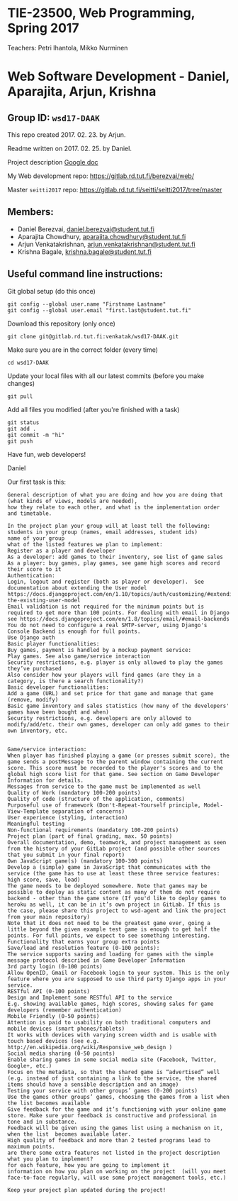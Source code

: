 # TIE-23500, Web Programming, Spring 2017
Teachers: Petri Ihantola, Mikko Nurminen

# Web Software Development - Daniel, Aparajita, Arjun, Krishna
## Group ID: `wsd17-DAAK`
This repo created 2017. 02. 23. by Arjun.

Readme written on 2017. 02. 25. by Daniel.

Project description [Google doc](https://docs.google.com/document/d/1-ewnhsmQUpAdAhg6CiAEs34RXeRC5-dZ1wzEM0eZJ-A/edit)

My Web development repo: https://gitlab.rd.tut.fi/berezvai/web/

Master `seitti2017` repo: https://gitlab.rd.tut.fi/seitti/seitti2017/tree/master

## Members:
* Daniel Berezvai, <daniel.berezvai@student.tut.fi>
* Aparajita Chowdhury, <aparajita.chowdhury@student.tut.fi>
* Arjun Venkatakrishnan, <arjun.venkatakrishnan@student.tut.fi>
* Krishna Bagale, <krishna.bagale@student.tut.fi>


## Useful command line instructions:
Git global setup (do this once)
```
git config --global user.name "Firstname Lastname"
git config --global user.email "first.last@student.tut.fi"
```

Download this repository (only once)
```
git clone git@gitlab.rd.tut.fi:venkatak/wsd17-DAAK.git
```

Make sure you are in the correct folder (every time)
```
cd wsd17-DAAK
```

Update your local files with all our latest commits (before you make changes)
```
git pull
```

Add all files you modified (after you're finished with a task)
```
git status
git add .
git commit -m "hi"
git push
```

Have fun, web developers!

Daniel


Our first task is this:
```
General description of what you are doing and how you are doing that (what kinds of views, models are needed),
how they relate to each other, and what is the implementation order and timetable.

In the project plan your group will at least tell the following:
students in your group (names, email addresses, student ids)
name of your group
what of the listed features we plan to implement:
Register as a player and developer
As a developer: add games to their inventory, see list of game sales
As a player: buy games, play games, see game high scores and record their score to it
Authentication:
Login, logout and register (both as player or developer).  See documentation about extending the User model https://docs.djangoproject.com/en/1.10/topics/auth/customizing/#extending-the-existing-user-model
Email validation is not required for the minimum points but is required to get more than 100 points. For dealing with email in Django see https://docs.djangoproject.com/en/1.8/topics/email/#email-backends You do not need to configure a real SMTP-server, using Django's Console Backend is enough for full points.
Use Django auth
Basic player functionalities:
Buy games, payment is handled by a mockup payment service: 
Play games. See also game/service interaction
Security restrictions, e.g. player is only allowed to play the games they’ve purchased
Also consider how your players will find games (are they in a category, is there a search functionality?)
Basic developer functionalities:
Add a game (URL) and set price for that game and manage that game (remove, modify)
Basic game inventory and sales statistics (how many of the developers' games have been bought and when)
Security restrictions, e.g. developers are only allowed to modify/add/etc. their own games, developer can only add games to their own inventory, etc.


Game/service interaction:
When player has finished playing a game (or presses submit score), the game sends a postMessage to the parent window containing the current score. This score must be recorded to the player's scores and to the global high score list for that game. See section on Game Developer Information for details.
Messages from service to the game must be implemented as well
Quality of Work (mandatory 100-200 points)
Quality of code (structure of the application, comments)
Purposeful use of framework (Don't-Repeat-Yourself principle, Model-View-Template separation of concerns)
User experience (styling, interaction)
Meaningful testing
Non-functional requirements (mandatory 100-200 points)
Project plan (part of final grading, max. 50 points)
Overall documentation, demo, teamwork, and project management as seen from the history of your GitLab project (and possible other sources that you submit in your final report)
Own JavaScript game(s) (mandatory 100-300 points)
Develop a (simple) game in JavaScript that communicates with the service (the game has to use at least these three service features: high score, save, load)
The game needs to be deployed somewhere. Note that games may be possible to deploy as static content as many of them do not require backend - other than the game store (If you'd like to deploy games to heroku as well, it can be in it’s own project in GitLab. If this is the case, please share this project to wsd-agent and link the project from your main repository)
Note that it does not need to be the greatest game ever, going a little beyond the given example test game is enough to get half the points. For full points, we expect to see something interesting.
Functionality that earns your group extra points
Save/load and resolution feature (0-100 points):
The service supports saving and loading for games with the simple message protocol described in Game Developer Information
3rd party login (0-100 points)
Allow OpenID, Gmail or Facebook login to your system. This is the only feature where you are supposed to use third party Django apps in your service.
RESTful API (0-100 points)
Design and Implement some RESTful API to the service
E.g. showing available games, high scores, showing sales for game developers (remember authentication)
Mobile Friendly (0-50 points)
Attention is paid to usability on both traditional computers and mobile devices (smart phones/tablets)
It works with devices with varying screen width and is usable with touch based devices (see e.g. http://en.wikipedia.org/wiki/Responsive_web_design )
Social media sharing (0-50 points)
Enable sharing games in some social media site (Facebook, Twitter, Google+, etc.)
Focus on the metadata, so that the shared game is “advertised” well (e.g. instead of just containing a link to the service, the shared items should have a sensible description and an image)
Testing your service with other groups’ games (0-200 points)
Use the games other groups’ games, choosing the games from a list when the list becomes available
Give feedback for the game and it’s functioning with your online game store. Make sure your feedback is constructive and professional in tone and in substance.
Feedback will be given using the games list using a mechanism on it, when the list  becomes available later.
High quality of feedback and more than 2 tested programs lead to maximum points.
are there some extra features not listed in the project description what you plan to implement?
for each feature, how you are going to implement it
information on how you plan on working on the project  (will you meet face-to-face regularly, will use some project management tools, etc.)

Keep your project plan updated during the project!

````
